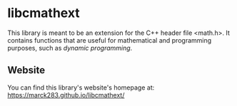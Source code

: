# libcmathext

This library is meant to be an extension for the C++ header file <math.h>. It contains functions that are useful for mathematical and programming purposes, such as _dynamic programming_.

## Website

You can find this library's website's homepage at:  <https://marck283.github.io/libcmathext/>
